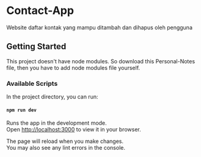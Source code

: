 # Contact-App
Website daftar kontak yang mampu ditambah dan dihapus oleh pengguna

## Getting Started
This project doesn't have node modules. So download this Personal-Notes file, then you have to add node modules file yourself.

### Available Scripts
In the project directory, you can run:

#### `npm run dev`
Runs the app in the development mode.\
Open [http://localhost:3000](http://localhost:3000) to view it in your browser.

The page will reload when you make changes.\
You may also see any lint errors in the console.
